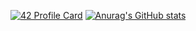 [![42 Profile Card](https://1337-readme.vercel.app/api/profile?cursus=42cursus&dark=true&login=hboumahd)](https://github.com/mohouyizme/1337-readme)
[![Anurag's GitHub stats](https://github-readme-stats.vercel.app/api?username=hixcoder)](https://github.com/anuraghazra/github-readme-stats)

